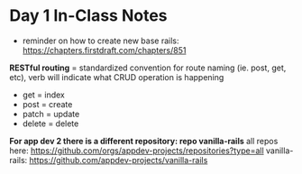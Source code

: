 # Day 1 In-Class Notes
- reminder on how to create new base rails: https://chapters.firstdraft.com/chapters/851


**RESTful routing** = standardized convention for route naming (ie. post, get, etc), verb will indicate what CRUD operation is happening
- get = index
- post = create
- patch = update
- delete = delete

**For app dev 2 there is a different repository: repo vanilla-rails**
all repos here: https://github.com/orgs/appdev-projects/repositories?type=all
vanilla-rails: https://github.com/appdev-projects/vanilla-rails

